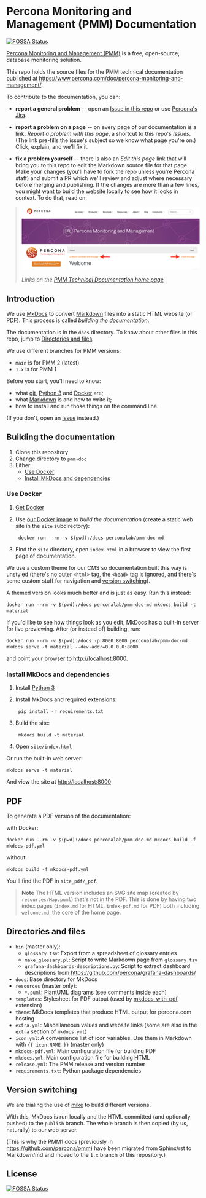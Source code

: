 # Percona Monitoring and Management (PMM) Documentation
[![FOSSA Status](https://app.fossa.com/api/projects/git%2Bgithub.com%2Fpercona%2Fpmm-doc.svg?type=shield)](https://app.fossa.com/projects/git%2Bgithub.com%2Fpercona%2Fpmm-doc?ref=badge_shield)

[Percona Monitoring and Management (PMM)](https://www.percona.com/software/database-tools/percona-monitoring-and-management) is a free, open-source, database monitoring solution.

This repo holds the source files for the PMM technical documentation published at <https://www.percona.com/doc/percona-monitoring-and-management/>.


To contribute to the documentation, you can:

- **report a general problem** -- open an [Issue in this repo](https://github.com/percona/pmm-doc/issues/new?title=PMM%20doc%20issue&body=Please%20describe%20the%20issue%20here) or use [Percona's Jira](https://jira.percona.com/browse/PMM).

- **report a problem on a page** -- on every page of our documentation is a link, *Report a problem with this page*, a shortcut to this repo's *Issues*. (The link pre-fills the issue's subject so we know what page you're on.) Click, explain, and we'll fix it.

- **fix a problem yourself** -- there is also an *Edit this page* link that will bring you to this repo to edit the Markdown source file for that page. Make your changes (you'll have to fork the repo unless you're Percona staff) and submit a PR which we'll review and adjust where necessary before merging and publishing. If the changes are more than a few lines, you might want to build the website locally to see how it looks in context. To do that, read on.

> ![PMM Technical Documentation links](docs/_images/pmm-links.png)
>
> *Links on the [PMM Technical Documentation home page](https://www.percona.com/doc/percona-monitoring-and-management/)*
## Introduction

We use [MkDocs](https://www.mkdocs.org/) to convert [Markdown](https://daringfireball.net/projects/markdown/) files into a static HTML website (or [PDF](#pdf)). This process is called [*building the documentation*](#building-the-documentation).

The documentation is in the `docs` directory. To know about other files in this repo, jump to [Directories and files](#directories-and-files).

We use different branches for PMM versions:

- `main` is for PMM 2 (latest)
- `1.x` is for PMM 1

Before you start, you'll need to know:

- what [git](https://git-scm.com), [Python 3](https://www.python.org/downloads/) and [Docker](https://docs.docker.com/get-docker/) are;
- what [Markdown](https://daringfireball.net/projects/markdown/) is and how to write it;
- how to install and run those things on the command line.

(If you don't, open an [Issue](https://github.com/percona/pmm-doc/issues/new?title=PMM%20doc%20issue&body=Please%20describe%20the%20issue%20here) instead.)

## Building the documentation

1. Clone this repository
2. Change directory to `pmm-doc`
3. Either:
	- [Use Docker](#use-docker)
	- [Install MkDocs and dependencies](#install-mkdocs-and-dependencies)
### Use Docker

1. [Get Docker](https://docs.docker.com/get-docker/)

2. Use [our Docker image](https://hub.docker.com/repository/docker/perconalab/pmm-doc-md) to *build the documentation* (create a static web site in the `site` subdirectory):

		docker run --rm -v $(pwd):/docs perconalab/pmm-doc-md

3. Find the `site` directory, open `index.html` in a browser to view the first page of documentation.

We use a custom theme for our CMS so documentation built this way is unstyled (there's no outer `<html>` tag, the `<head>` tag is ignored, and there's some custom stuff for navigation and [version switching](#version-switching)).

A themed version looks much better and is just as easy. Run this instead:

	docker run --rm -v $(pwd):/docs perconalab/pmm-doc-md mkdocs build -t material

If you'd like to see how things look as you edit, MkDocs has a built-in server for live previewing. After (or instead of) building, run:

	docker run --rm -v $(pwd):/docs -p 8000:8000 perconalab/pmm-doc-md mkdocs serve -t material --dev-addr=0.0.0.0:8000

and point your browser to [http://localhost:8000](http://localhost:8000).

### Install MkDocs and dependencies

1. Install [Python 3](https://www.python.org/downloads/)

2. Install MkDocs and required extensions:

        pip install -r requirements.txt

3. Build the site:

		mkdocs build -t material

4. Open `site/index.html`

Or run the built-in web server:

    mkdocs serve -t material

And view the site at <http://localhost:8000>

## PDF

To generate a PDF version of the documentation:

with Docker:

	docker run --rm -v $(pwd):/docs perconalab/pmm-doc-md mkdocs build -f mkdocs-pdf.yml

without:

	mkdocs build -f mkdocs-pdf.yml

You'll find the PDF in `site_pdf/_pdf`.

> **Note**
> The HTML version includes an SVG site map (created by `resources/Map.puml`) that's not in the PDF. This is done by having two index pages (`index.md` for HTML, `index-pdf.md` for PDF) both including `welcome.md`, the core of the home page.

## Directories and files

- `bin` (master only):
    - `glossary.tsv`: Export from a spreadsheet of glossary entries
    - `make_glossary.pl`: Script to write Markdown page from `glossary.tsv`
    - `grafana-dashboards-descriptions.py`: Script to extract dashboard descriptions from <https://github.com/percona/grafana-dashboards/>
- `docs`: Base directory for MkDocs
- `resources` (master only):
    - `*.puml`: [PlantUML](https://plantuml.com) diagrams (see comments inside each)
- `templates`: Stylesheet for PDF output (used by [mkdocs-with-pdf](https://github.com/orzih/mkdocs-with-pdf) extension)
- `theme`: MkDocs templates that produce HTML output for percona.com hosting
- `extra.yml`: Miscellaneous values and website links (some are also in the `extra` section of `mkdocs.yml`)
- `icon.yml`: A convenience list of icon variables. Use them in Markdown with `{{ icon.NAME }}` (master only)
- `mkdocs-pdf.yml`: Main configuration file for building PDF
- `mkdocs.yml`: Main configuration file for building HTML
- `release.yml`: The PMM release and version number
- `requirements.txt`: Python package dependencies

## Version switching

We are trialing the use of [mike](https://github.com/jimporter/mike) to build different versions.

With this, MkDocs is run locally and the HTML committed (and optionally pushed) to the `publish` branch. The whole branch is then copied (by us, naturally) to our web server.

(This is why the PMM1 docs (previously in <https://github.com/percona/pmm>) have been migrated from Sphinx/rst to Markdown/md and moved to the `1.x` branch of this repository.)

## License
[![FOSSA Status](https://app.fossa.com/api/projects/git%2Bgithub.com%2Fpercona%2Fpmm-doc.svg?type=large)](https://app.fossa.com/projects/git%2Bgithub.com%2Fpercona%2Fpmm-doc?ref=badge_large)
